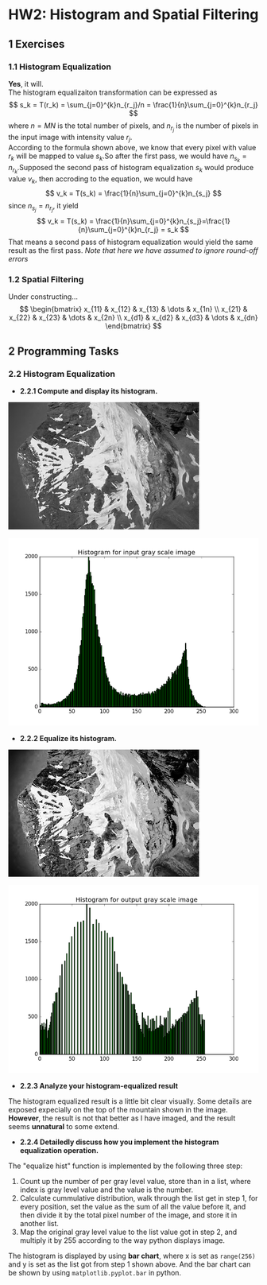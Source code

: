 # HW2: Histogram and Spatial Filtering

## 1 Exercises

### 1.1 Histogram Equalization

**Yes**, it will.<br>
The histogram equalizaiton transformation can be expressed as
$$
s_k = T(r_k) = \sum_{j=0}^{k}n_{r_j}/n = \frac{1}{n}\sum_{j=0}^{k}n_{r_j}
$$
where $n=MN$ is the total number of pixels, and $n_{r_j}$ is the number of pixels in the input image with intensity value $r_j$.<br>
According to the formula shown above, we know that every pixel with value $r_k$ will be mapped to value $s_k$.So after the first pass, we would have $n_{s_k} = n_{r_k}$.Supposed the second pass of histogram equalization $s_k$ would produce value $v_k$, then accroding to the equation, we would have
$$
v_k = T(s_k) = \frac{1}{n}\sum_{j=0}^{k}n_{s_j}
$$
since $n_{s_j} = n_{r_j}$, it yield
$$
v_k = T(s_k) = \frac{1}{n}\sum_{j=0}^{k}n_{s_j}=\frac{1}{n}\sum_{j=0}^{k}n_{r_j} = s_k
$$
That means a second pass of histogram equalization would yield the same result as the first pass. *Note that here we have assumed to ignore round-off errors*

### 1.2 Spatial Filtering

Under constructing...
$$
\begin{bmatrix}
    x_{11}       & x_{12} & x_{13} & \dots & x_{1n} \\
    x_{21}       & x_{22} & x_{23} & \dots & x_{2n} \\
    x_{d1}       & x_{d2} & x_{d3} & \dots & x_{dn}
\end{bmatrix}
$$

## 2 Programming Tasks

### 2.2 Histogram Equalization

* **2.2.1 Compute and display its histogram.**

![](src/images/72.png)

![](src/images/input_hist.png)

* **2.2.2 Equalize its histogram.**

![](src/images/equalize_72.png)

![](src/images/output_hist.png)

* **2.2.3 Analyze your histogram-equalized result**

The histogram equalized result is a little bit clear visually. Some details are exposed expecially on the top of the mountain shown in the image. **However**, the result is not that better as I have imaged, and the result seems **unnatural** to some extend.

* **2.2.4 Detailedly discuss how you implement the histogram equalization operation.**

The "equalize hist" function is implemented by the following three step:

1. Count up the number of per gray level value, store than in a list, where index is gray level value and the value is the number.
2. Calculate cummulative distribution, walk through the list get in step 1, for every position, set the value as the sum of all the value before it, and then divide it by the total pixel number of the image, and store it in another list.
3. Map the original gray level value to the list value got in step 2, and multiply it by 255 according to the way python displays image.

The histogram is displayed by using **bar chart**, where x is set as `range(256)` and y is set as the list got from step 1 shown above. And the bar chart can be shown by using `matplotlib.pyplot.bar` in python.
